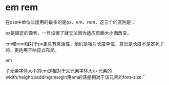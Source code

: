 # em rem
在css中单位长度用的最多的是px、em、rem，这三个的区别是：

px是固定的像素，一旦设置了就无法因为适应页面大小而改变。

em和rem相对于px更具有灵活性，他们是相对长度单位，意思是长度不是定死了的，更适用于响应式布局。

em

子元素字体大小的em是相对于父元素字体大小
元素的width/height/padding/margin用em的话是相对于该元素的font-size
``
